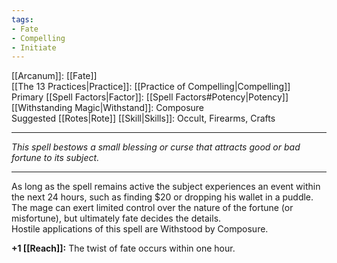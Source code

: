 ```yaml
---
tags:
- Fate
- Compelling
- Initiate
---
```


[[Arcanum]]: [[Fate]]\
[[The 13 Practices|Practice]]: [[Practice of Compelling|Compelling]]\
Primary [[Spell Factors|Factor]]: [[Spell Factors#Potency|Potency]]\
[[Withstanding Magic|Withstand]]: Composure\
Suggested [[Rotes|Rote]] [[Skill|Skills]]: Occult, Firearms, Crafts

---

_This spell bestows a small blessing or curse that attracts good or bad fortune to its subject._

---

As long as the spell remains active the subject experiences an event within the next 24 hours, such as finding $20 or dropping his wallet in a puddle.\
The mage can exert limited control over the nature of the fortune (or misfortune), but ultimately fate decides the details.\
Hostile applications of this spell are Withstood by Composure.

**+1 [[Reach]]:** The twist of fate occurs within one hour.